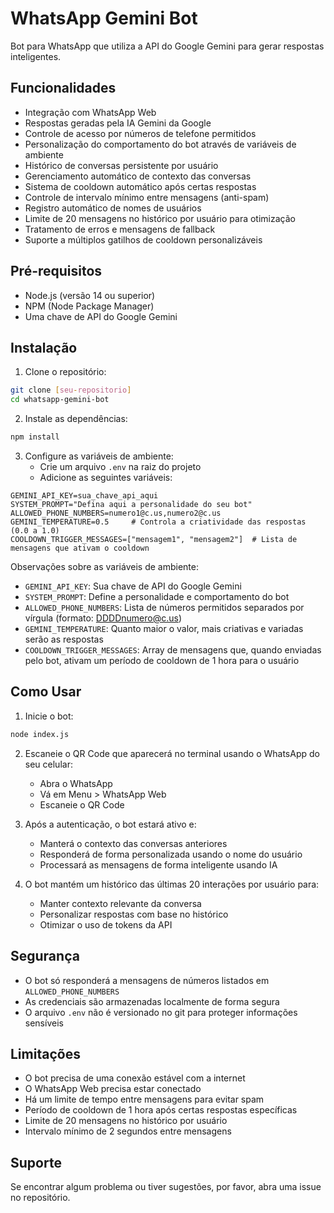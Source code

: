 # WhatsApp Gemini Bot

Bot para WhatsApp que utiliza a API do Google Gemini para gerar respostas inteligentes.

## Funcionalidades

- Integração com WhatsApp Web
- Respostas geradas pela IA Gemini da Google
- Controle de acesso por números de telefone permitidos
- Personalização do comportamento do bot através de variáveis de ambiente
- Histórico de conversas persistente por usuário
- Gerenciamento automático de contexto das conversas
- Sistema de cooldown automático após certas respostas
- Controle de intervalo mínimo entre mensagens (anti-spam)
- Registro automático de nomes de usuários
- Limite de 20 mensagens no histórico por usuário para otimização
- Tratamento de erros e mensagens de fallback
- Suporte a múltiplos gatilhos de cooldown personalizáveis

## Pré-requisitos

- Node.js (versão 14 ou superior)
- NPM (Node Package Manager)
- Uma chave de API do Google Gemini

## Instalação

1. Clone o repositório:
```bash
git clone [seu-repositorio]
cd whatsapp-gemini-bot
```

2. Instale as dependências:
```bash
npm install
```

3. Configure as variáveis de ambiente:
   - Crie um arquivo `.env` na raiz do projeto
   - Adicione as seguintes variáveis:
```env
GEMINI_API_KEY=sua_chave_api_aqui
SYSTEM_PROMPT="Defina aqui a personalidade do seu bot"
ALLOWED_PHONE_NUMBERS=numero1@c.us,numero2@c.us
GEMINI_TEMPERATURE=0.5     # Controla a criatividade das respostas (0.0 a 1.0)
COOLDOWN_TRIGGER_MESSAGES=["mensagem1", "mensagem2"]  # Lista de mensagens que ativam o cooldown
```

Observações sobre as variáveis de ambiente:
- `GEMINI_API_KEY`: Sua chave de API do Google Gemini
- `SYSTEM_PROMPT`: Define a personalidade e comportamento do bot
- `ALLOWED_PHONE_NUMBERS`: Lista de números permitidos separados por vírgula (formato: DDDDnumero@c.us)
- `GEMINI_TEMPERATURE`: Quanto maior o valor, mais criativas e variadas serão as respostas
- `COOLDOWN_TRIGGER_MESSAGES`: Array de mensagens que, quando enviadas pelo bot, ativam um período de cooldown de 1 hora para o usuário

## Como Usar

1. Inicie o bot:
```bash
node index.js
```

2. Escaneie o QR Code que aparecerá no terminal usando o WhatsApp do seu celular:
   - Abra o WhatsApp
   - Vá em Menu > WhatsApp Web
   - Escaneie o QR Code

3. Após a autenticação, o bot estará ativo e:
   - Manterá o contexto das conversas anteriores
   - Responderá de forma personalizada usando o nome do usuário
   - Processará as mensagens de forma inteligente usando IA

4. O bot mantém um histórico das últimas 20 interações por usuário para:
   - Manter contexto relevante da conversa
   - Personalizar respostas com base no histórico
   - Otimizar o uso de tokens da API

## Segurança

- O bot só responderá a mensagens de números listados em `ALLOWED_PHONE_NUMBERS`
- As credenciais são armazenadas localmente de forma segura
- O arquivo `.env` não é versionado no git para proteger informações sensíveis

## Limitações

- O bot precisa de uma conexão estável com a internet
- O WhatsApp Web precisa estar conectado
- Há um limite de tempo entre mensagens para evitar spam
- Período de cooldown de 1 hora após certas respostas específicas
- Limite de 20 mensagens no histórico por usuário
- Intervalo mínimo de 2 segundos entre mensagens

## Suporte

Se encontrar algum problema ou tiver sugestões, por favor, abra uma issue no repositório.
